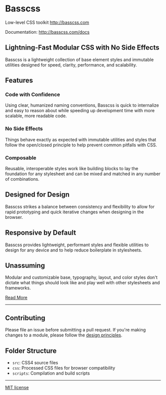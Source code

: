 # Basscss

Low-level CSS toolkit <http://basscss.com>

Documentation: <http://basscss.com/docs>

## Lightning-Fast Modular CSS with No Side Effects

Basscss is a lightweight collection of base element styles and immutable utilities designed for speed, clarity, performance, and scalability.


## Features

### Code with Confidence

Using clear, humanized naming conventions, Basscss is quick to internalize
and easy to reason about while speeding up development time with more scalable,
more readable code.

### No Side Effects

Things behave exactly as expected with immutable utilities
and styles that follow the open/closed principle
to help prevent common pitfalls with CSS.

### Composable

Reusable, interoperable styles
work like building blocks to lay the foundation for any stylesheet
and can be mixed and matched in any number of combinations.

## Designed for Design

Basscss strikes a balance between consistency and flexibility
to allow for rapid prototyping and quick iterative changes
when designing in the browser.

## Responsive by Default

Basscss provides lightweight, performant styles
and flexible utilities to design for any device
and to help reduce boilerplate in stylesheets.

## Unassuming

Modular and customizable base, typography, layout, and color styles
don't dictate what things should look like
and play well with other stylesheets and frameworks.

[Read More](http://basscss.com)

---

## Contributing

Please file an issue before submitting a pull request.
If you're making changes to a module, please follow the
[design principles](http://www.basscss.com/docs/reference/principles/).

## Folder Structure
- `src`: CSS4 source files
- `css`: Processed CSS files for browser compatibility
- `scripts`: Compilation and build scripts

---

[MIT license](http://opensource.org/licenses/MIT)

